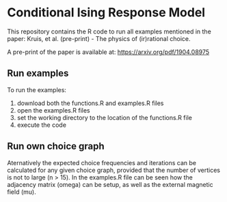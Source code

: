 # Conditional Ising Response Model

This repository contains the R code to run all examples mentioned in the paper: Kruis, et al. (pre-print) - The physics of (ir)rational choice.

A pre-print of the paper is available at: https://arxiv.org/pdf/1904.08975

## Run examples
To run the examples:
1. download both the functions.R and examples.R files
2. open the examples.R files
3. set the working directory to the location of the functions.R file
4. execute the code


## Run own choice graph
Aternatively the expected choice frequencies and iterations can be calculated for any given choice graph, provided that the number of vertices is not to large (n > 15). In the examples.R file can be seen how the adjacency matrix (omega) can be setup, as well as the external magnetic field (mu). 
